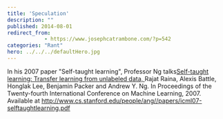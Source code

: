 ```yaml
---
title: 'Speculation'
description: ""
published: 2014-08-01
redirect_from: 
            - https://www.josephcatrambone.com/?p=542
categories: "Rant"
hero: ../../../defaultHero.jpg
---
```

In his 2007 paper "Self-taught learning", Professor Ng talks[Self-taught learning: Transfer learning from unlabeled data, ](http://www.cs.stanford.edu/people/ang//papers/icml07-selftaughtlearning.pdf)Rajat Raina, Alexis Battle, Honglak Lee, Benjamin Packer and Andrew Y. Ng. In Proceedings of the Twenty-fourth International Conference on Machine Learning, 2007. Available at <http://www.cs.stanford.edu/people/ang//papers/icml07-selftaughtlearning.pdf>
